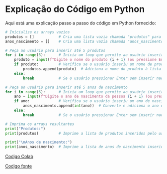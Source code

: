 # Explicação do Código em Python

Aqui está uma explicação passo a passo do código em Python fornecido:

```python
# Inicialize os arrays vazios
produtos = []           # Cria uma lista vazia chamada "produtos" para armazenar nomes de produtos
anos_nascimento = []    # Cria uma lista vazia chamada "anos_nascimento" para armazenar anos de nascimento

# Peça ao usuário para inserir até 5 produtos
for i in range(5):      # Inicia um loop que permite ao usuário inserir até 5 produtos
    produto = input(f"Digite o nome do produto {i + 1} (ou pressione Enter para encerrar): ")
    if produto:         # Verifica se o usuário inseriu um nome de produto
        produtos.append(produto)  # Adiciona o nome do produto à lista "produtos"
    else:
        break           # Se o usuário pressionar Enter sem inserir nada, o loop é encerrado

# Peça ao usuário para inserir até 5 anos de nascimento
for i in range(5):      # Inicia um loop que permite ao usuário inserir até 5 anos de nascimento
    ano = input(f"Digite o ano de nascimento da pessoa {i + 1} (ou pressione Enter para encerrar): ")
    if ano:             # Verifica se o usuário inseriu um ano de nascimento
        anos_nascimento.append(int(ano))  # Converte e adiciona o ano de nascimento à lista "anos_nascimento"
    else:
        break           # Se o usuário pressionar Enter sem inserir nada, o loop é encerrado

# Imprima os arrays resultantes
print("Produtos:")
print(produtos)         # Imprime a lista de produtos inseridos pelo usuário

print("\nAnos de nascimento:")
print(anos_nascimento)  # Imprime a lista de anos de nascimento inseridos pelo usuário
```
[Codigo Colab](https://colab.research.google.com/drive/1O30AsHGyAjAx1KTmnHkzKIez_7OZFHGH?usp=sharing)

[Codigo fonte](https://github.com/fabiobrasileiroo/Proz/blob/main/logica/arrayE/01.py)